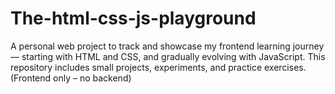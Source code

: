 # The-html-css-js-playground
A personal web project to track and showcase my frontend learning journey — starting with HTML and CSS, and gradually evolving with JavaScript. This repository includes small projects, experiments, and practice exercises. (Frontend only – no backend)
